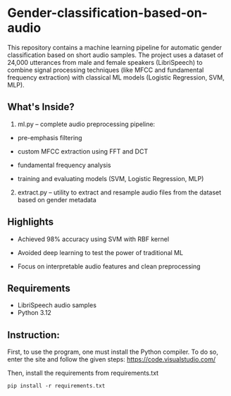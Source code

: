 # Gender-classification-based-on-audio
This repository contains a machine learning pipeline for automatic gender classification based on short audio samples. The project uses a dataset of 24,000 utterances from male and female speakers (LibriSpeech) to combine signal processing techniques (like MFCC and fundamental frequency extraction) with classical ML models (Logistic Regression, SVM, MLP).

## What's Inside?
1) ml.py – complete audio preprocessing pipeline:

- pre-emphasis filtering

- custom MFCC extraction using FFT and DCT

- fundamental frequency analysis

- training and evaluating models (SVM, Logistic Regression, MLP)

2) extract.py – utility to extract and resample audio files from the dataset based on gender metadata

## Highlights
- Achieved 98% accuracy using SVM with RBF kernel

- Avoided deep learning to test the power of traditional ML

- Focus on interpretable audio features and clean preprocessing

## Requirements
- LibriSpeech audio samples
- Python 3.12

## Instruction:
First, to use the program, one must install the Python compiler. To do so, enter the site and follow the given steps: https://code.visualstudio.com/

Then, install the requirements from requirements.txt 
```
pip install -r requirements.txt
```
